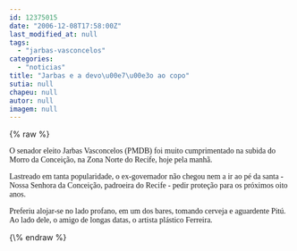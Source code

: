 ```yaml
---
id: 12375015
date: "2006-12-08T17:58:00Z"
last_modified_at: null
tags:
  - "jarbas-vasconcelos"
categories:
  - "noticias"
title: "Jarbas e a devo\u00e7\u00e3o ao copo"
sutia: null
chapeu: null
autor: null
imagem: null
---
```

{\% raw %}
<p><P><FONT face=Verdana>O senador eleito Jarbas Vasconcelos (PMDB) foi muito cumprimentado na subida do Morro da Conceição, na Zona Norte do Recife, hoje pela manhã. </FONT></P></p>
<p><P><FONT face=Verdana>Lastreado em tanta popularidade, o ex-governador não chegou nem a ir ao pé da santa - Nossa Senhora da Conceição, padroeira do Recife -&nbsp;pedir proteção para os próximos oito anos. </FONT></P></p>
<p><P><FONT face=Verdana>Preferiu alojar-se no lado profano, em um dos bares, tomando cerveja e aguardente Pitú. Ao lado dele, o amigo de longas datas, o artista plástico Ferreira.</FONT></P> </p>
{\% endraw %}
